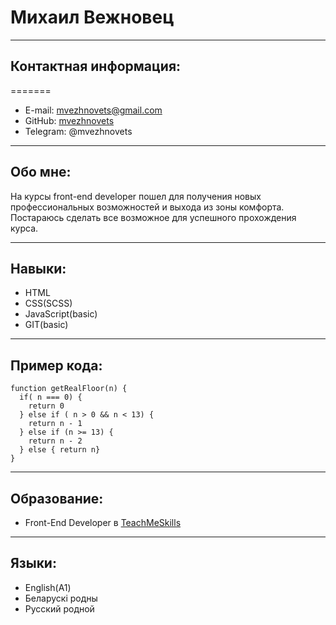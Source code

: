 # **Михаил Вежновец**
****
## Контактная информация:
=======
  - E-mail: mvezhnovets@gmail.com
  - GitHub: [mvezhnovets](https://github.com/mvezhnovets)
  - Telegram: @mvezhnovets
****
## Обо мне:
  На курсы front-end developer пошел для получения новых профессиональных возможностей и выхода из зоны комфорта.
Постараюсь сделать все возможное для успешного прохождения курса.
****
## Навыки:
  - HTML
  - CSS(SCSS)
  - JavaScript(basic)
  - GIT(basic)
****
## Пример кода:
```
function getRealFloor(n) {
  if( n === 0) {
    return 0
  } else if ( n > 0 && n < 13) {
    return n - 1
  } else if (n >= 13) {
    return n - 2
  } else { return n}
}
```
****
## Образование:
  - Front-End Developer в [TeachMeSkills](https://teachmeskills.by/)
****
## Языки:
  - English(A1)
  - Беларускi родны
  - Русский родной
